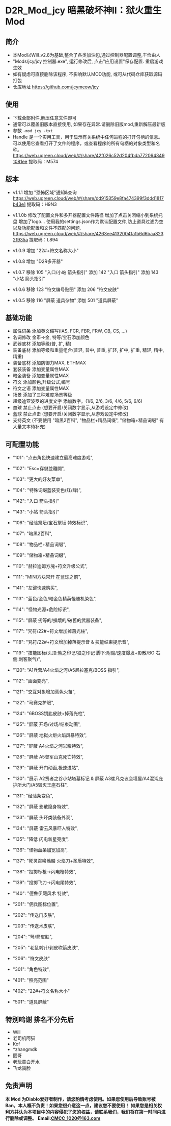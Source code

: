 # D2R_Mod_jcy 暗黑破坏神II：狱火重生 Mod

## 简介
* 本Mod以Will_v2.8为基础,整合了各类加油包,通过控制器配置调整,丰俭由人
* "Mods/jcy/jcy 控制器.exe", 运行修改后, 点击"应用设置"保存配置. 重启游戏生效 
* 如有疑虑可直接删除该程序, 不影响默认MOD功能, 或可从代码仓库获取源码打包
* 仓库地址 https://github.com/jcymeow/jcy

## 使用
* 下载全部附件,解压任意文件即可
* 通常可以覆盖旧版本直接使用, 如果存在异常.请删除旧版mod,重新解压最新版
* 参数 `-mod jcy -txt`
* Handle 是一个实用工具，用于显示有关系统中任何进程的打开句柄的信息。 可以使用它查看打开了文件的程序，或查看程序的所有句柄的对象类型和名称。
  https://web.ugreen.cloud/web/#/share/42f026c52d204fbda7720643491081ee 提取码：M574

## 版本
* v1.1.1
    增加 "恐怖区域"通知&查询
    https://web.ugreen.cloud/web/#/share/dd915359e8fa474399f3ddd1817b43e1 提取码：H9N3

* v1.1.0b
    修改了配置文件和多开器配置文件路径
    增加了点击关闭缩小到系统托盘
    增加了logo...
    使用我的settings.json作为默认配置文件,防止道具过滤为空以及功能配置和文件不匹配的问题.
    https://web.ugreen.cloud/web/#/share/4263ee41320041a1b6d6baa8232f935a 提取码：L894

* v1.0.9
    增加 "22#+符文名称大小"

* v1.0.8
    增加 "D2R多开器"

* v1.0.7
    移除 105 "入口/小站 箭头指引"
    添加 142 "入口 箭头指引"
    添加 143 "小站 箭头指引"

* v1.0.6
    移除 123 "符文编号贴图"
    添加 206 "符文皮肤"

* v1.0.5 
    移除 116 "屏蔽 道具杂物"
    添加 501 "道具屏蔽"


## 基础功能
* 属性词条 添加英文缩写(IAS, FCR, FBR, FRW, CB, CS, ...)
* 名词修改 金币->金, 特等/宝石添加颜色
* 武器底材 添加等级(普, 扩, 精)
* 装备底材 添加等级和重量组合(普轻, 普中, 普重, 扩轻, 扩中, 扩重, 精轻, 精中, 精重)
* 装备底材 添加防御力MAX, ETHMAX
* 套装装备 添加变量属性MAX
* 暗金装备 添加变量属性MAX
* 符文 添加颜色,升级公式,编号
* 符文之语 添加变量属性MAX
* 场景 添加了三种难度场景等级
* 超级迪亚波罗的进度文字 添加数字。(1/6, 2/6, 3/6, 4/6, 5/6, 6/6)
* 血球 禁止点击 (想要开启/关闭数字显示,从游戏设定中修改)
* 蓝球 禁止点击 (想要开启/关闭数字显示,从游戏设定中修改)
* 支持英文 (不要使用 "暗黑2百科", "物品栏+精品词缀", "储物箱+精品词缀" 有大量文本待补充) 

## 可配置功能
* "101": "点击角色快速建立最高难度游戏",
* "102": "Esc=存儲並離開",
* "103": "更大的好友菜单",
* "104": "特殊词缀蓝装变色(红/绿)",
* "142": "入口 箭头指引"
* "143": "小站 箭头指引"
* "106": "经验祭坛/宝石祭坛 特效标识",
* "107": "暗黑2百科",
* "108": "物品栏+精品词缀",
* "109": "储物箱+精品词缀",
* "110": "赫拉迪姆方塊+符文升级公式",
* "111": "MINI方块常开 在蓝球之前",
* "141": "左键快速购买",
* "113": "蓝色/金色/暗金色精英怪随机染色",
* "114": "怪物光源+危险标识",
* "115": "屏蔽 劣等的/損壞的/破舊的武器装备",
* "117": "咒符/22#+符文增加掉落光柱",
* "118": "咒符/22#+符文增加掉落提示音 & 技能结束提示音",
* "119": "技能图标(头顶:熊之印记/狼之印记 脚下:附魔/速度爆发+影散/BO 右侧:刺客聚气)",
* "120": "A1兵营/A4火焰之河/A5尼拉塞克/BOSS 指引",
* "112": "画面变亮",
* "121": "交互对象增加蓝色火苗",
* "122": "马赛克护眼",
* "124": "6BOSS钥匙皮肤+掉落光柱",
* "125": "屏蔽 开场/过场/结束动画",
* "126": "屏蔽 地狱火炬火焰风暴特效",
* "127": "屏蔽 A4火焰之河岩浆特效",
* "128": "屏蔽 A5督军山克死亡特效",
* "129": "屏蔽 开门动画,极速进站",
* "130": "展示 A2贤者之谷小站塔墓标记 & 屏蔽 A3崔凡克议会墙屋/A4混沌庇护所大门/A5毁灭王座石柱",
* "131": "经验条变色",
* "132": "屏蔽 影散隐身特效",
* "133": "屏蔽 头环类装备外观",
* "134": "屏蔽 雷云风暴吓人特效",
* "135": "降低 闪电新星亮度",
* "136": "怪物血条加宽加高",
* "137": "死灵召唤骷髅 火焰刀+圣盾特效",
* "138": "投掷标枪->闪电枪特效",
* "139": "投掷飞刀->闪电尾特效",
* "140": "德鲁伊飓风术 特效",

* "201": "佣兵图标位置",
* "202": "传送门皮肤",
* "203": "传送术皮肤",
* "204": "弩/箭皮肤",
* "205": "老鼠刺针/剥皮吹箭皮肤",
* "206": "符文皮肤"

* "301": "角色特效",

* "401": "照亮范围"
* "402": "22#+符文名称大小"

* "501": "道具屏蔽"

## 特别鸣谢 **排名不分先后**
* Will
* 老司机阿猫
* Kof
* *zhangmdk
* 囧哥
* 老玩童白开水
* 飞龙骑脸

## 免责声明
**本 Mod 为Diablo爱好者制作，请您酌情考虑使用。如果您使用后导致账号被Ban，本人概不负责！如果您很介意这一点，建议您不要使用！**
**如果您是相关权利方并认为本项目中的内容侵犯了您的权益，请联系我们，我们将在第一时间内进行删除或调整。**
**Email:CMCC_1020@163.com** 
